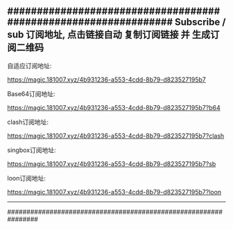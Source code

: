 ################################################################
Subscribe / sub 订阅地址, 点击链接自动 复制订阅链接 并 生成订阅二维码
---------------------------------------------------------------
自适应订阅地址:

https://magic.181007.xyz/4b931236-a553-4cdd-8b79-d823527195b7

Base64订阅地址:

https://magic.181007.xyz/4b931236-a553-4cdd-8b79-d823527195b7?b64

clash订阅地址:

https://magic.181007.xyz/4b931236-a553-4cdd-8b79-d823527195b7?clash

singbox订阅地址:

https://magic.181007.xyz/4b931236-a553-4cdd-8b79-d823527195b7?sb

loon订阅地址:

https://magic.181007.xyz/4b931236-a553-4cdd-8b79-d823527195b7?loon

---------------------------------------------------------------
################################################################
